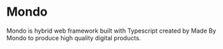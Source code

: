 # Mondo

Mondo is hybrid web framework built with Typescript created by Made By Mondo to produce high quality digital products.
